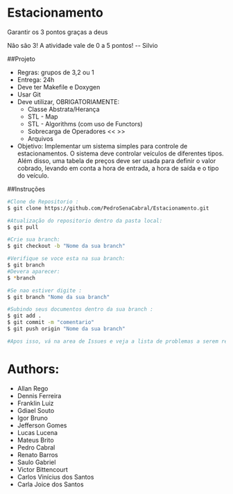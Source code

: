 # Estacionamento
Garantir os 3 pontos graças a deus

Não são 3! A atividade vale de 0 a 5 pontos! -- Silvio


##Projeto

* Regras: grupos de 3,2 ou 1
* Entrega: 24h
* Deve ter Makefile e Doxygen
* Usar Git
* Deve utilizar, OBRIGATORIAMENTE:
    * Classe Abstrata/Herança
    * STL - Map
    * STL - Algorithms (com uso de Functors)
    * Sobrecarga de Operadores << >>
    * Arquivos
* Objetivo: Implementar um sistema simples para controle de estacionamentos. O sistema deve controlar veículos de diferentes tipos. Além disso, uma tabela de preços deve ser usada para definir o valor cobrado, levando em conta a hora de entrada, a hora de saída e o tipo do veículo.

##Instruções
```sh
#Clone de Repositorio : 
$ git clone https://github.com/PedroSenaCabral/Estacionamento.git

#Atualização do repositorio dentro da pasta local: 
$ git pull

#Crie sua branch: 
$ git checkout -b "Nome da sua branch"

#Verifique se voce esta na sua branch: 
$ git branch
#Devera aparecer: 
$ *branch 

#Se nao estiver digite : 
$ git branch "Nome da sua branch"

#Subindo seus documentos dentro da sua branch : 
$ git add . 
$ git commit -m "comentario"
$ git push origin "Nome da sua branch"

#Apos isso, vá na area de Issues e veja a lista de problemas a serem resolvidos e entre em uma e de "Assign" em uma delas, caso nao consiga entre em contato. Tarefas podem ser divididas desde que trabalhem em conjunto.
```
# Authors:
   * Allan Rego
   * Dennis Ferreira
   * Franklin Luiz
   * Gdiael Souto
   * Igor Bruno
   * Jefferson Gomes
   * Lucas Lucena
   * Mateus Brito
   * Pedro Cabral
   * Renato Barros
   * Saulo Gabriel
   * Victor Bittencourt
   * Carlos Vinícius dos Santos
   * Carla Joice dos Santos
